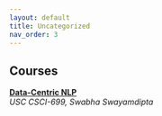 ```yaml
---
layout: default
title: Uncategorized
nav_order: 3
---
```


## Courses

<a target="_blank" rel="noopener noreferrer" href="https://swabhs.com/csci699-dcnlp/">**Data-Centric NLP**</a> \
*USC CSCI-699, Swabha Swayamdipta*
